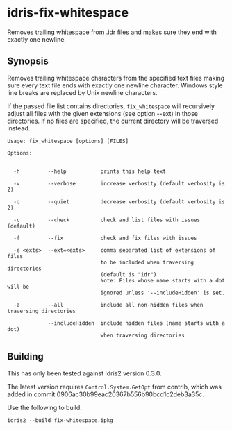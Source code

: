 # idris-fix-whitespace
Removes trailing whitespace from .idr files and makes sure they
end with exactly one newline.

## Synopsis
Removes trailing whitespace characters from the specified
text files making sure every text file ends with exactly one
newline character. Windows style line breaks are replaced
by Unix newline characters.

If the passed file list contains directories, `fix_whitespace`
will recursively adjust all files with the given extensions
(see option --ext) in those directories. If no files are
specified, the current directory will be traversed instead.

```
Usage: fix_whitespace [options] [FILES]

Options:


  -h         --help           prints this help text

  -v         --verbose        increase verbosity (default verbosity is 2)

  -q         --quiet          decrease verbosity (default verbosity is 2)

  -c         --check          check and list files with issues (default)

  -f         --fix            check and fix files with issues

  -e <exts>  --ext=<exts>     comma separated list of extensions of files
                              to be included when traversing directories
                              (default is "idr").
                              Note: Files whose name starts with a dot will be
                              ignored unless '--includeHidden' is set.

  -a         --all            include all non-hidden files when traversing directories

             --includeHidden  include hidden files (name starts with a dot)
                              when traversing directories
```

## Building
This has only been tested against Idris2 version 0.3.0.

The latest version
requires `Control.System.GetOpt` from contrib, which was added
in commit 0906ac30b99eac20367b556b90bcd1c2deb3a35c.

Use the following to build:

```
idris2 --build fix-whitespace.ipkg
```
